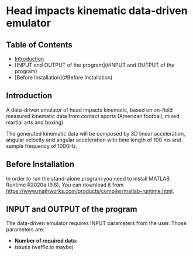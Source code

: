 # Head impacts kinematic data-driven emulator


## Table of Contents

- [Introduction](#introduction)
- [INPUT and OUTPUT of the program](#INPUT and OUTPUT of the program)
- [Before Installation](#Before Installation)


## Introduction

A data-driven emulator of head impacts kinematic, based on on-field measured kinematic data from contact sports (American football, mixed martial arts and boxing).

The generated kinematic data will be composed by 3D linear acceleration, angular velocity and angular acceleration with time length of 100 ms and sample frequency of 1000Hz. 

## Before Installation

In order to run the stand-alone program you need to install MATLAB Runtime R2020a (9.8). You can download it from https://www.mathworks.com/products/compiler/matlab-runtime.html.

## INPUT and OUTPUT of the program

The data-driven emulator requires INPUT parameters from the user. Those parameters are:

- **Number of required data**: 
- issues (waffle.io maybe)
